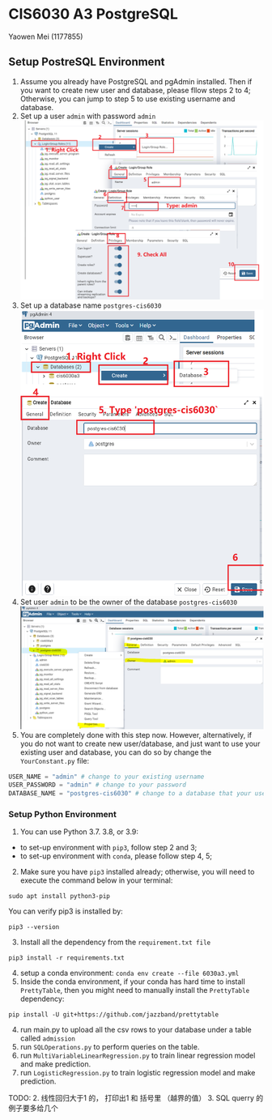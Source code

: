 # CIS6030 A3 PostgreSQL
Yaowen Mei (1177855)

## Setup PostreSQL Environment
1. Assume you already have PostgreSQL and pgAdmin installed. Then if you want to create new user and database, please fllow steps 2 to 4; Otherwise, you can jump to step 5 to use existing username and database.
2. Set up a user `admin` with password `admin` ![Create a user 'admin' with password 'admin'](resource/setup-user.png "Create User and Passoword ")
3. Set up a database name `postgres-cis6030` ![Create a database](resource/create-database.png "Create a database")
4. Set user `admin` to be the owner of the database `postgres-cis6030` ![Change Owner for the database](resource/change-owner.png "Change Owner for the database")
5. You are completely done with this step now. However, alternatively, if you do not want to create new user/database, and just want to use your existing user and database, you can do so by change the `YourConstant.py` file:
```python
USER_NAME = "admin" # change to your existing username
USER_PASSWORD = "admin" # change to your password
DATABASE_NAME = "postgres-cis6030" # change to a database that your username has ownership
```

### Setup Python Environment 
1. You can use Python 3.7. 3.8, or 3.9:
* to set-up environment with `pip3`, follow step 2 and 3; 
* to set-up environment with `conda`, please follow step 4, 5; 
2. Make sure you have `pip3` installed already; otherwise, you will need to execute the command below in your terminal:

```
sudo apt install python3-pip
```

You can verify pip3 is installed by: 

```
pip3 --version
```
3. Install all the dependency from the `requirement.txt file`

```buildoutcfg
pip3 install -r requirements.txt
```
4. setup a conda environment: `conda env create --file 6030a3.yml`
5. Inside the conda environment, if your conda has hard time to install `PrettyTable`, then you might need to manually install the `PrettyTable` dependency:
```buildoutcfg
pip install -U git+https://github.com/jazzband/prettytable
```
4. run main.py to upload all the csv rows to your database under a table called `admission`
5. run `SQLOperations.py` to perform queries on the table.
6. run `MultiVariableLinearRegression.py` to train linear regression model and make prediction.
6. run `LogisticRegression.py` to train logistic regression model and make prediction.

TODO:
2. 线性回归大于1 的， 打印出1 和 括号里 （越界的值）
3. SQL querry 的例子要多给几个
